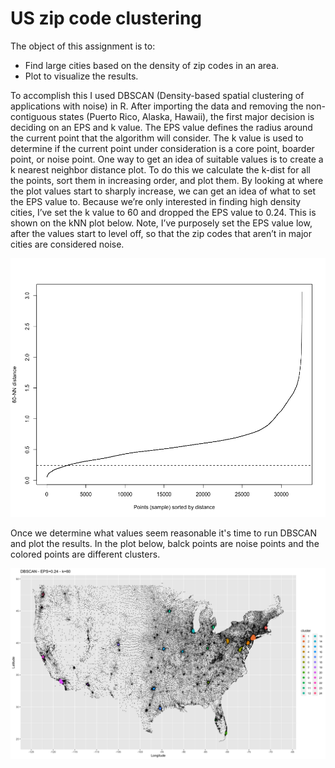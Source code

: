 # US zip code clustering
The object of this assignment is to: 
* Find large cities based on the density of zip codes in an area.
* Plot to visualize the results.

To accomplish this I used DBSCAN (Density-based spatial clustering of applications with noise) in R. After importing the data and removing the non-contiguous states (Puerto Rico, Alaska, Hawaii), the first major decision is deciding on an EPS and k value. The EPS value defines the radius around the current point that the algorithm will consider. The k value is used to determine if the current point under consideration is a core point, boarder point, or noise point. One way to get an idea of suitable values is to create a k nearest neighbor distance plot. To do this we calculate the k-dist for all the points, sort them in increasing order, and plot them. By looking at where the plot values start to sharply increase, we can get an idea of what to set the EPS value to. Because we’re only interested in finding high density cities, I’ve set the k value to 60 and dropped the EPS value to 0.24. This is shown on the kNN plot below. Note, I’ve purposely set the EPS value low, after the values start to level off, so that the zip codes that aren’t in major cities are considered noise.

![plot1](kNN_plot.png)

Once we determine what values seem reasonable it's time to run DBSCAN and plot the results. In the plot below, balck points are noise points and the colored points are different clusters.

![plot2](zipCode_clustering.png)
